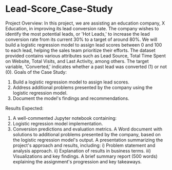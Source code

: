 # Lead-Score_Case-Study
Project Overview:
In this project, we are assisting an education company, X Education, in improving its lead conversion rate. The company wishes to identify the most potential leads, or 'Hot Leads,' to increase the lead conversion rate from its current 30% to a target of around 80%. We will build a logistic regression model to assign lead scores between 0 and 100 to each lead, helping the sales team prioritize their efforts. The dataset provided contains various attributes such as Lead Source, Total Time Spent on Website, Total Visits, and Last Activity, among others. The target variable, 'Converted,' indicates whether a past lead was converted (1) or not (0).
Goals of the Case Study:
1) Build a logistic regression model to assign lead scores.
2) Address additional problems presented by the company using the logistic regression model.
3) Document the model's findings and recommendations.

Results Expected:
1) A well-commented Jupyter notebook containing:
2) Logistic regression model implementation.
3) Conversion predictions and evaluation metrics.
A Word document with solutions to additional problems presented by the company, based on the logistic regression model's output.
A presentation summarizing the project's approach and results, including:
 i) Problem statement and analysis approach.
ii) Explanation of results in business terms.
iii) Visualizations and key findings.
A brief summary report (500 words) explaining the assignment's progression and key takeaways.
